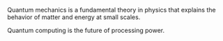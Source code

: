 Quantum mechanics is a fundamental theory in physics that explains the behavior of matter and energy at small scales.

Quantum computing is the future of processing power.
